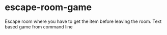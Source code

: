 # escape-room-game
Escape room where you have to get the item before leaving the room. Text based game from command line 
